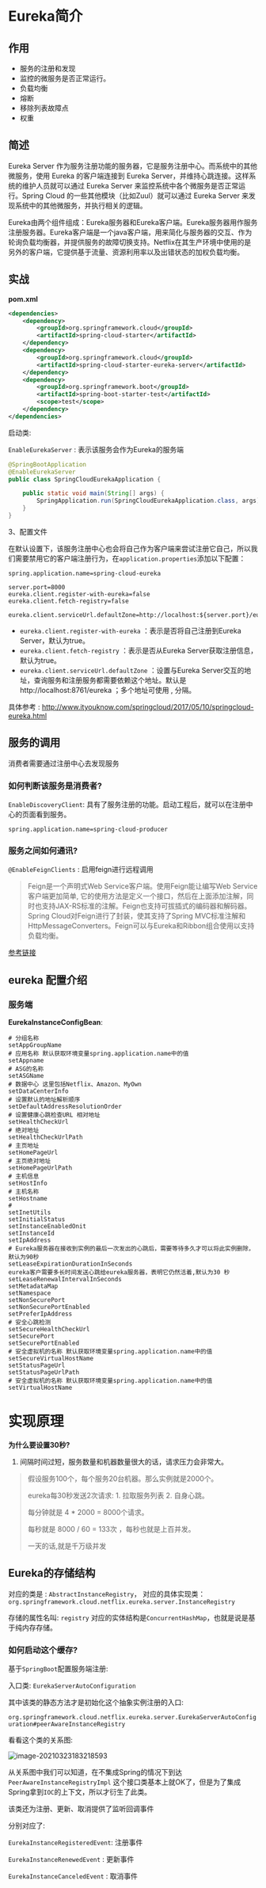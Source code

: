 # Eureka简介

## 作用

- 服务的注册和发现
- 监控的微服务是否正常运行。
- 负载均衡
- 熔断
- 移除列表故障点
- 权重

## 简述

Eureka Server 作为服务注册功能的服务器，它是服务注册中心。而系统中的其他微服务，使用 Eureka 的客户端连接到 Eureka Server，并维持心跳连接。这样系统的维护人员就可以通过 Eureka Server 来监控系统中各个微服务是否正常运行。Spring Cloud 的一些其他模块（比如Zuul）就可以通过 Eureka Server 来发现系统中的其他微服务，并执行相关的逻辑。 

Eureka由两个组件组成：Eureka服务器和Eureka客户端。Eureka服务器用作服务注册服务器。Eureka客户端是一个java客户端，用来简化与服务器的交互、作为轮询负载均衡器，并提供服务的故障切换支持。Netflix在其生产环境中使用的是另外的客户端，它提供基于流量、资源利用率以及出错状态的加权负载均衡。 

## 实战

**pom.xml**

```xml
<dependencies>
	<dependency>
		<groupId>org.springframework.cloud</groupId>
		<artifactId>spring-cloud-starter</artifactId>
	</dependency>
	<dependency>
		<groupId>org.springframework.cloud</groupId>
		<artifactId>spring-cloud-starter-eureka-server</artifactId>
	</dependency>
	<dependency>
		<groupId>org.springframework.boot</groupId>
		<artifactId>spring-boot-starter-test</artifactId>
		<scope>test</scope>
	</dependency>
</dependencies>
```

启动类:

`EnableEurekaServer` : 表示该服务会作为Eureka的服务端

```java
@SpringBootApplication
@EnableEurekaServer
public class SpringCloudEurekaApplication {

	public static void main(String[] args) {
		SpringApplication.run(SpringCloudEurekaApplication.class, args);
	}
}
```

3、配置文件

在默认设置下，该服务注册中心也会将自己作为客户端来尝试注册它自己，所以我们需要禁用它的客户端注册行为，在`application.properties`添加以下配置：

```
spring.application.name=spring-cloud-eureka

server.port=8000
eureka.client.register-with-eureka=false
eureka.client.fetch-registry=false

eureka.client.serviceUrl.defaultZone=http://localhost:${server.port}/eureka/
```

- `eureka.client.register-with-eureka` ：表示是否将自己注册到Eureka Server，默认为true。
- `eureka.client.fetch-registry` ：表示是否从Eureka Server获取注册信息，默认为true。
- `eureka.client.serviceUrl.defaultZone` ：设置与Eureka Server交互的地址，查询服务和注册服务都需要依赖这个地址。默认是http://localhost:8761/eureka ；多个地址可使用 , 分隔。

具体参考 : http://www.ityouknow.com/springcloud/2017/05/10/springcloud-eureka.html



## 服务的调用

消费者需要通过注册中心去发现服务

###  如何判断该服务是消费者?

`EnableDiscoveryClient`: 具有了服务注册的功能。启动工程后，就可以在注册中心的页面看到服务。 

```
spring.application.name=spring-cloud-producer
```

### 服务之间如何通讯?

`@EnableFeignClients` : 启用feign进行远程调用 

> Feign是一个声明式Web Service客户端。使用Feign能让编写Web Service客户端更加简单, 它的使用方法是定义一个接口，然后在上面添加注解，同时也支持JAX-RS标准的注解。Feign也支持可拔插式的编码器和解码器。Spring Cloud对Feign进行了封装，使其支持了Spring MVC标准注解和HttpMessageConverters。Feign可以与Eureka和Ribbon组合使用以支持负载均衡。 

[参考链接](http://www.ityouknow.com/springcloud/2017/05/12/eureka-provider-constomer.html)

## eureka 配置介绍

### 服务端

**EurekaInstanceConfigBean**:

```properties
# 分组名称
setAppGroupName
# 应用名称 默认获取环境变量spring.application.name中的值
setAppname
# ASG的名称
setASGName
# 数据中心 这里包括Netflix、Amazon、MyOwn
setDataCenterInfo
# 设置默认的地址解析顺序
setDefaultAddressResolutionOrder
# 设置健康心跳检查URL 相对地址
setHealthCheckUrl
# 绝对地址
setHealthCheckUrlPath
# 主页地址
setHomePageUrl
# 主页绝对地址
setHomePageUrlPath
# 主机信息
setHostInfo
# 主机名称
setHostname
# 
setInetUtils
setInitialStatus
setInstanceEnabledOnit
setInstanceId
setIpAddress
# Eureka服务器在接收到实例的最后一次发出的心跳后，需要等待多久才可以将此实例删除，默认为90秒
setLeaseExpirationDurationInSeconds
eureka客户需要多长时间发送心跳给eureka服务器，表明它仍然活着,默认为30 秒
setLeaseRenewalIntervalInSeconds
setMetadataMap
setNamespace
setNonSecurePort
setNonSecurePortEnabled
setPreferIpAddress
# 安全心跳检测
setSecureHealthCheckUrl
setSecurePort
setSecurePortEnabled
# 安全虚拟机的名称 默认获取环境变量spring.application.name中的值
setSecureVirtualHostName
setStatusPageUrl
setStatusPageUrlPath
# 安全虚拟机的名称 默认获取环境变量spring.application.name中的值
setVirtualHostName
```

# 实现原理

**为什么要设置30秒?**

1. 间隔时间过短，服务数量和机器数量很大的话，请求压力会非常大。

> 假设服务100个，每个服务20台机器。那么实例就是2000个。
>
> eureka每30秒发送2次请求: 1. 拉取服务列表 2. 自身心跳。
>
> 每分钟就是 4 * 2000 = 8000个请求。
>
> 每秒就是 8000 / 60 = 133次 ，每秒也就是上百并发。
>
> 一天的话,就是千万级并发



## Eureka的存储结构

对应的类是 : `AbstractInstanceRegistry`， 对应的具体实现类：`org.springframework.cloud.netflix.eureka.server.InstanceRegistry`



存储的属性名叫: `registry` 对应的实体结构是`ConcurrentHashMap`，也就是说是基于纯内存存储。

### 如何启动这个缓存?

基于`SpringBoot`配置服务端注册:

入口类: `EurekaServerAutoConfiguration` 

其中该类的静态方法才是初始化这个抽象实例注册的入口:

`org.springframework.cloud.netflix.eureka.server.EurekaServerAutoConfiguration#peerAwareInstanceRegistry`

看看这个类的关系图:

![image-20210323183218593](eureka.assets/image-20210323183218593.png)



从关系图中我们可以知道，在不集成Spring的情况下到达`PeerAwareInstanceRegistryImpl` 这个接口类基本上就OK了，但是为了集成Spring拿到`IOC`的上下文，所以才衍生了此类。

该类还为注册、更新、取消提供了监听回调事件

分别对应了:

`EurekaInstanceRegisteredEvent`:  注册事件

`EurekaInstanceRenewedEvent` : 更新事件

`EurekaInstanceCanceledEvent` : 取消事件







